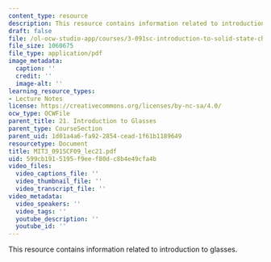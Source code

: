 ```yaml
---
content_type: resource
description: This resource contains information related to introduction to glasses.
draft: false
file: /ol-ocw-studio-app/courses/3-091sc-introduction-to-solid-state-chemistry-fall-2010/599cb1915195f9eef80dc8b4e49cfa4b_MIT3_091SCF09_lec21.pdf
file_size: 1060675
file_type: application/pdf
image_metadata:
  caption: ''
  credit: ''
  image-alt: ''
learning_resource_types:
- Lecture Notes
license: https://creativecommons.org/licenses/by-nc-sa/4.0/
ocw_type: OCWFile
parent_title: 21. Introduction to Glasses
parent_type: CourseSection
parent_uid: 1d01a4a6-fa92-2854-cead-1f61b1189649
resourcetype: Document
title: MIT3_091SCF09_lec21.pdf
uid: 599cb191-5195-f9ee-f80d-c8b4e49cfa4b
video_files:
  video_captions_file: ''
  video_thumbnail_file: ''
  video_transcript_file: ''
video_metadata:
  video_speakers: ''
  video_tags: ''
  youtube_description: ''
  youtube_id: ''
---
```

This resource contains information related to introduction to glasses.